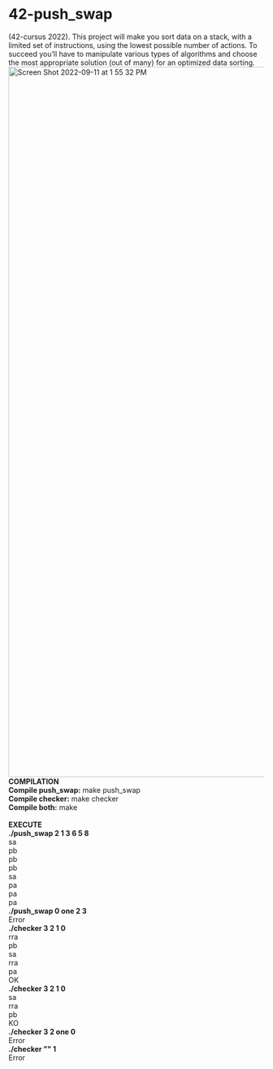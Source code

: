 # 42-push_swap
(42-cursus 2022). This project will make you sort data on a stack, with a limited set of instructions, using the lowest possible number of actions. To succeed you’ll have to manipulate various types of algorithms and choose the most appropriate solution (out of many) for an optimized data sorting.
<img width="1399" alt="Screen Shot 2022-09-11 at 1 55 32 PM" src="https://user-images.githubusercontent.com/103744024/189526374-74d9bcb9-fc1c-4f19-8021-5c2769c84ddb.png">
<br>
<b>COMPILATION</b>
<br>
<b>Compile push_swap:</b> make push_swap
<br>
<b>Compile checker:</b> make checker
<br>
<b>Compile both:</b> make
<br>
<br>
<b>EXECUTE</b>
<br>
<b>./push_swap 2 1 3 6 5 8 </b>
<br>
sa
<br>
pb
<br>
pb
<br>
pb
<br>
sa
<br>
pa
<br>
pa
<br>
pa
<br>
<b> ./push_swap 0 one 2 3 </b>
<br>
Error
<br>
<b> ./checker 3 2 1 0 </b>
<br>
rra
<br>
pb
<br>
sa
<br>
rra
<br>
pa
<br>
OK
<br>
<b> ./checker 3 2 1 0 </b>
<br>
sa
<br>
rra
<br>
pb
<br>
KO
<br>
<b> ./checker 3 2 one 0 </b>
<br>
Error
<br>
<b> ./checker "" 1 </b>
<br>
Error
<br>
